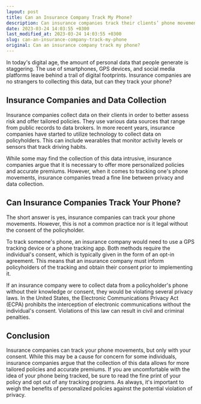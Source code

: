 ```yaml
---
layout: post
title: Can an Insurance Company Track My Phone?
description: Can insurance companies track their clients’ phone movements and collect data?
date: 2023-03-24 14:03:55 +0300
last_modified_at: 2023-03-24 14:03:55 +0300
slug: can-an-insurance-company-track-my-phone
original: Can an insurance company track my phone?
---
```

In today's digital age, the amount of personal data that people generate is staggering. The use of smartphones, GPS devices, and social media platforms leave behind a trail of digital footprints. Insurance companies are no strangers to collecting this data, but can they track your phone? 

## Insurance Companies and Data Collection 
Insurance companies collect data on their clients in order to better assess risk and offer tailored policies. They use various data sources that range from public records to data brokers. In more recent years, insurance companies have started to utilize technology to collect data on policyholders. This can include wearables that monitor activity levels or sensors that track driving habits. 

While some may find the collection of this data intrusive, insurance companies argue that it is necessary to offer more personalized policies and accurate premiums. However, when it comes to tracking one's phone movements, insurance companies tread a fine line between privacy and data collection. 

## Can Insurance Companies Track Your Phone? 
The short answer is yes, insurance companies can track your phone movements. However, this is not a common practice nor is it legal without the consent of the policyholder. 

To track someone's phone, an insurance company would need to use a GPS tracking device or a phone tracking app. Both methods require the individual's consent, which is typically given in the form of an opt-in agreement. This means that an insurance company must inform policyholders of the tracking and obtain their consent prior to implementing it. 

If an insurance company were to collect data from a policyholder's phone without their knowledge or consent, they would be violating several privacy laws. In the United States, the Electronic Communications Privacy Act (ECPA) prohibits the interception of electronic communications without the individual's consent. Violations of this law can result in civil and criminal penalties. 

## Conclusion 
Insurance companies can track your phone movements, but only with your consent. While this may be a cause for concern for some individuals, insurance companies argue that the collection of this data allows for more tailored policies and accurate premiums. If you are uncomfortable with the idea of your phone being tracked, be sure to read the fine print of your policy and opt out of any tracking programs. As always, it's important to weigh the benefits of personalized policies against the potential violation of privacy.